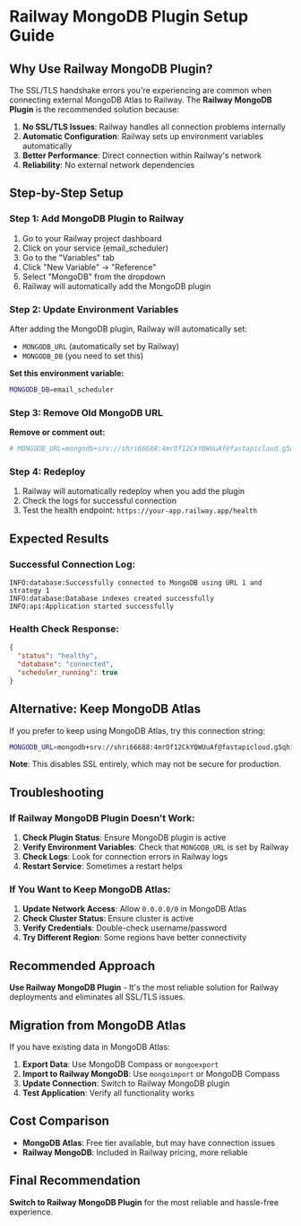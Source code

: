 # Railway MongoDB Plugin Setup Guide

## Why Use Railway MongoDB Plugin?

The SSL/TLS handshake errors you're experiencing are common when connecting external MongoDB Atlas to Railway. The **Railway MongoDB Plugin** is the recommended solution because:

1. **No SSL/TLS Issues**: Railway handles all connection problems internally
2. **Automatic Configuration**: Railway sets up environment variables automatically
3. **Better Performance**: Direct connection within Railway's network
4. **Reliability**: No external network dependencies

## Step-by-Step Setup

### Step 1: Add MongoDB Plugin to Railway

1. Go to your Railway project dashboard
2. Click on your service (email_scheduler)
3. Go to the "Variables" tab
4. Click "New Variable" → "Reference"
5. Select "MongoDB" from the dropdown
6. Railway will automatically add the MongoDB plugin

### Step 2: Update Environment Variables

After adding the MongoDB plugin, Railway will automatically set:
- `MONGODB_URL` (automatically set by Railway)
- `MONGODB_DB` (you need to set this)

**Set this environment variable:**
```bash
MONGODB_DB=email_scheduler
```

### Step 3: Remove Old MongoDB URL

**Remove or comment out:**
```bash
# MONGODB_URL=mongodb+srv://shri66688:4mrOf12CkYQWUuAf@fastapicloud.g5qhi.mongodb.net/...
```

### Step 4: Redeploy

1. Railway will automatically redeploy when you add the plugin
2. Check the logs for successful connection
3. Test the health endpoint: `https://your-app.railway.app/health`

## Expected Results

### Successful Connection Log:
```
INFO:database:Successfully connected to MongoDB using URL 1 and strategy 1
INFO:database:Database indexes created successfully
INFO:api:Application started successfully
```

### Health Check Response:
```json
{
  "status": "healthy",
  "database": "connected",
  "scheduler_running": true
}
```

## Alternative: Keep MongoDB Atlas

If you prefer to keep using MongoDB Atlas, try this connection string:

```bash
MONGODB_URL=mongodb+srv://shri66688:4mrOf12CkYQWUuAf@fastapicloud.g5qhi.mongodb.net/email_scheduler?retryWrites=true&w=majority&ssl=false
```

**Note**: This disables SSL entirely, which may not be secure for production.

## Troubleshooting

### If Railway MongoDB Plugin Doesn't Work:

1. **Check Plugin Status**: Ensure MongoDB plugin is active
2. **Verify Environment Variables**: Check that `MONGODB_URL` is set by Railway
3. **Check Logs**: Look for connection errors in Railway logs
4. **Restart Service**: Sometimes a restart helps

### If You Want to Keep MongoDB Atlas:

1. **Update Network Access**: Allow `0.0.0.0/0` in MongoDB Atlas
2. **Check Cluster Status**: Ensure cluster is active
3. **Verify Credentials**: Double-check username/password
4. **Try Different Region**: Some regions have better connectivity

## Recommended Approach

**Use Railway MongoDB Plugin** - It's the most reliable solution for Railway deployments and eliminates all SSL/TLS issues.

## Migration from MongoDB Atlas

If you have existing data in MongoDB Atlas:

1. **Export Data**: Use MongoDB Compass or `mongoexport`
2. **Import to Railway MongoDB**: Use `mongoimport` or MongoDB Compass
3. **Update Connection**: Switch to Railway MongoDB plugin
4. **Test Application**: Verify all functionality works

## Cost Comparison

- **MongoDB Atlas**: Free tier available, but may have connection issues
- **Railway MongoDB**: Included in Railway pricing, more reliable

## Final Recommendation

**Switch to Railway MongoDB Plugin** for the most reliable and hassle-free experience. 